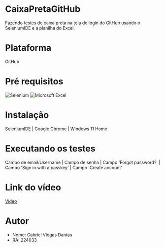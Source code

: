 # CaixaPretaGitHub
Fazendo testes de caixa preta na tela de login do GitHub usando o SeleniumIDE e a planilha do Excel.

# Plataforma
GitHub

# Pré requisitos
![Selenium](https://img.shields.io/badge/-selenium-0D1117?style=for-the-badge&logo=selenium&logoColor=white)
![Microsoft Excel](https://img.shields.io/badge/Microsoft_Excel-0D1117?style=for-the-badge&logo=microsoft-excel&logoColor=white)

# Instalação
SeleniumIDE | Google Chrome | Windows 11 Home

# Executando os testes
Campo de email/Username | Campo de senha | Campo 'Forgot password?' | Campo 'Sign in with a passkey' | Campo 'Create account'

# Link do vídeo
[Vídeo](https://youtu.be/GPTdjhSCkJc)

# Autor
 - Nome: Gabriel Viegas Dantas
 - RA: 224033
